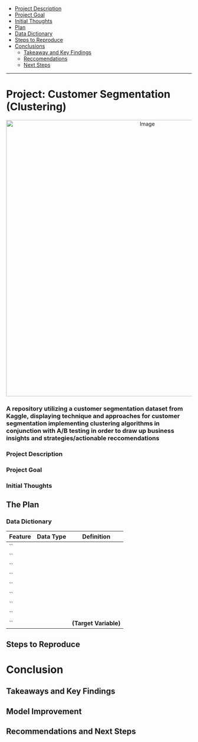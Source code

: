 <!--Created Anchor links to navigate read me better-->

- [Project Description](#project-description)
- [Project Goal](#project-goal)
- [Initial Thoughts](#initial-thoughts)
- [Plan](#the-plan)
- [Data Dictionary](#data-dictionary)
- [Steps to Reproduce](#steps-to-reproduce) 
- [Conclusions](#conclusions)
	- [Takeaway and Key Findings](#takeaways-and-key-findings)
	- [Reccomendations](#recommendations)
	- [Next Steps](#next-steps)

----------------------------------

# **Project: Customer Segmentation (Clustering)**

<p align="center">
  <img src="https://ezranking.s3.eu-west-2.amazonaws.com/blog/wp-content/uploads/2022/06/10115059/Customer-Segmentation.jpg" width="750" alt="Image">
</p>

### A repository utilizing a customer segmentation dataset from Kaggle, displaying technique and approaches for customer segmentation implementing clustering algorithms in conjunction with A/B testing in order to draw up business insights and strategies/actionable reccomendations


### Project Description

<!-- description here -->

### Project Goal

<!-- description here -->

### Initial Thoughts

<!-- description here -->


## The Plan

<!--* Acquire historical stock price data from the Alpha Vantage API.
* Prepare data
* Explore data in search of drivers of stock closing price
  * Answer the following initial questions
	* Does TSLA stock volume have a correlation with it's daily closing price? 
  	* Is there a significant relationship between the month in which TSLA stock was traded and its closing price?
 	 * Does TSLA daily high stock price have a correlation with open stock price?  
 	 * Is there a significant correlation between the month in which TSLA stock was traded and its closing price?
* Develop a Model to predict Tesla stock closing price
  * Use drivers identified in explore to help build predictive models of different types
  * Feature engineer data if able, no preprocess to include all values.
  * Evaluate models on train and validate data
  * Select the best model based on $RMSE$ and $R^2$
  * Evaluate the best model on test data
* Draw conclusions-->

### Data Dictionary

| **Feature**        | **Data Type** | **Definition**                                       |
|--------------------|---------------|-----------------------------------------------------|
| ``        | |     |
| ``        | |     |
| ``        | |     |
| ``        | |     |
| ``        | |     |
| ``        | |     |
| ``        | |     |
| ``        | |     |
| ``        | | **(Target Variable)** |


## Steps to Reproduce

<!--1. Clone this project repository to your local machine.

2. Install project dependencies by running pip install -r requirements.txt in your project directory.

3. Obtain an API key from the Alpha Vantage website.

4. Create a config.py file in your project directory with your API key using the following format:

> ALPHA_VANTAGE_API_KEY = "YOUR_API_KEY"
 
5. Ensure that config.py is added to your .gitignore file to protect your API key.

6. Run the acquire.py script to fetch stock data from the Alpha Vantage API:

> python acquire.py

7. Execute the prepare.py script for data preprocessing and splitting:

> python prepare.py

8. Explore the dataset and answer initial questions using the explore.py script:

> python explore.py

9. Develop machine learning models by running the model.py script:

> python model.py

10. Evaluate the models, select the best-performing one, and draw conclusions based on the results of the model.py script.-->


# Conclusion

## Takeaways and Key Findings



## Model Improvement


## Recommendations and Next Steps
